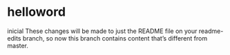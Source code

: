 # helloword
inicial
These changes will be made to just the README file on your readme-edits branch, so now this branch contains content that’s different from master.
